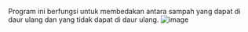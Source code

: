 Program ini berfungsi untuk membedakan antara sampah yang dapat di daur ulang dan yang tidak dapat di daur ulang.
![image](https://github.com/user-attachments/assets/04614fc5-d63a-4c67-9ea8-0a5340d1679b)
